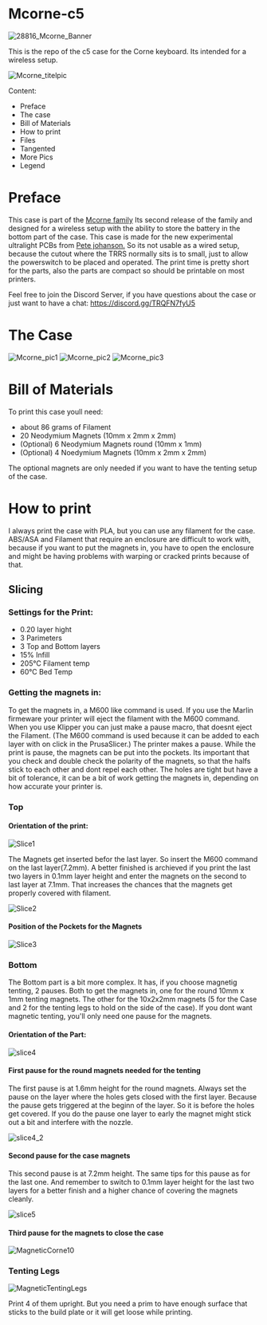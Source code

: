 # Mcorne-c5
![28816_Mcorne_Banner](https://github.com/Runningtarrens/Mcorne-c5/blob/main/pictures/Mcorne_c5%20banner.jpg)


This is the repo of the c5 case for the Corne keyboard. Its intended for a wireless setup.


![Mcorne_titelpic](https://github.com/Runningtarrens/Mcorne-c5/blob/main/pictures/20221110_092837.jpg)

Content:

* Preface
* The case
* Bill of Materials
* How to print
* Files
* Tangented
* More Pics
* Legend


# Preface

This case is part of the [Mcorne family]( https://github.com/Runningtarrens/Mcorne-overview "Mcorne overview") Its second release of the family and designed for a wireless setup with the ability to store the battery in the bottom part of the case. This case is made for the new experimental ultralight PCBs from [Pete johanson.](https://github.com/petejohanson/crkbd/tree/board/corne-ultralight "Corne Ultralight") So its not usable as a wired setup, because the cutout where the TRRS normally sits is to small, just to allow the powerswitch to be placed and operated. The print time is pretty short for the parts, also the parts are compact so should be printable on most printers.

Feel free to join the Discord Server, if you have questions about the case or just want to have a chat: https://discord.gg/TRQFN7fyU5


# The Case

![Mcorne_pic1](https://github.com/Runningtarrens/Mcorne-c5/blob/main/pictures/20221110_093136.jpg)
![Mcorne_pic2](https://github.com/Runningtarrens/Mcorne-c5/blob/main/pictures/20221110_092850.jpg)
![Mcorne_pic3](https://github.com/Runningtarrens/Mcorne-c5/blob/main/pictures/20221110_092929.jpg)

# Bill of Materials

To print this case youll need:
* about 86 grams of Filament
* 20 Neodymium Magnets (10mm x 2mm x 2mm)
*  (Optional) 6 Neodymium Magnets round (10mm x 1mm)
*  (Optional) 4 Noedymium Magnets (10mm x 2mm x 2mm)

The optional magnets are only needed if you want to have the tenting setup of the case.


# How to print
 
 I always print the case with PLA, but you can use any filament for the case. ABS/ASA and Filament that require an enclosure are difficult to work with, because if you want to put the magnets in, you have to open the enclosure and might be having problems with warping or cracked prints because of that.
 
 ## Slicing

### Settings for the Print:

* 0.20 layer hight
* 3 Parimeters
* 3 Top and Bottom layers
* 15% Infill
* 205°C Filament temp
* 60°C Bed Temp
 
### Getting the magnets in:

To get the magnets in, a M600 like command is used. If you use the Marlin firmeware your printer will eject the filament with the M600 command. When you use Klipper you can just make a pause macro, that doesnt eject the Filament. (The M600 command is used because it can be added to each layer with on click in the PrusaSlicer.) The printer makes a pause. While the print is pause, the magnets can be put into the pockets. Its important that you check and double check the polarity of the magnets, so that the halfs stick to each other and dont repel each other. The holes are tight but have a bit of tolerance, it can be a bit of work getting the magnets in, depending on how accurate your printer is. 


### Top


#### Orientation of the print:

![Slice1](https://github.com/Runningtarrens/Mcorne-c5/blob/main/pictures/slice1.JPG)

The Magnets get inserted befor the last layer. So insert the M600 command on the last layer(7.2mm). A better finished is archieved if you print the last two layers in 0.1mm layer height and enter the magnets on the second to last layer at 7.1mm. That increases the chances that the magnets get properly covered with filament.


![Slice2](https://github.com/Runningtarrens/Mcorne-c5/blob/main/pictures/slice2.JPG)


#### Position of the Pockets for the Magnets


![Slice3](https://github.com/Runningtarrens/Mcorne-c5/blob/main/pictures/slice3.JPG)



### Bottom

The Bottom part is a bit more complex. It has, if you choose magnetig tenting, 2 pauses. Both to get the magnets in, one for the round 10mm x 1mm tenting magnets. The other for the 10x2x2mm magnets (5 for the Case and 2 for the tenting legs to hold on the side of the case). If you dont want magnetic tenting, you'll only need one pause for the magnets.

#### Orientation of the Part:

![slice4](https://github.com/Runningtarrens/Mcorne-c5/blob/main/pictures/slice4.JPG)

#### First pause for the round magnets needed for the tenting


The first pause is at 1.6mm height for the round magnets. Always set the pause on the layer where the holes gets closed with the first layer. Because the pause gets triggered at the beginn of the layer. So it is before the holes get covered. If you do the pause one layer to early the magnet might stick out a bit and interfere with the nozzle. 

![slice4_2](https://github.com/Runningtarrens/Mcorne-c5/blob/main/pictures/slice4_2.jpg)


#### Second pause for the case magnets

This second pause is at 7.2mm height. The same tips for this pause as for the last one. And remember to switch to 0.1mm layer height for the last two layers for a better finish and a higher chance of covering the magnets cleanly.

![slice5](https://github.com/Runningtarrens/Mcorne-c5/blob/main/pictures/slice5.JPG)


#### Third pause for the magnets to close the case

![MagneticCorne10](https://github.com/Runningtarrens/MagneticCorne/blob/main/pics/bot%20slice%203.JPG)


### Tenting Legs

![MagneticTentingLegs](https://github.com/Runningtarrens/Mcorne/blob/main/pics/tenting%20legs.JPG)

Print 4 of them upright. But you need a prim to have enough surface that sticks to the build plate or it will get loose while printing.





